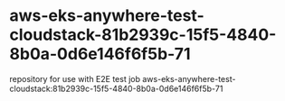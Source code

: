 # aws-eks-anywhere-test-cloudstack-81b2939c-15f5-4840-8b0a-0d6e146f6f5b-71
repository for use with E2E test job aws-eks-anywhere-test-cloudstack:81b2939c-15f5-4840-8b0a-0d6e146f6f5b-71
